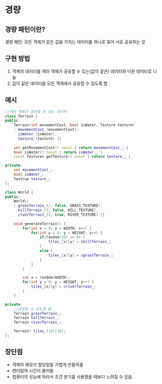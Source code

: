 # 경량
## 경량 패턴이란?
경량 패턴: 모든 객체가 같은 값을 가지는 데이터를 하나로 묶어 서로 공유하는 것

## 구현 방법
1. 객체의 데이터를 여러 객체가 공유할 수 있는(값이 같은) 데이터와 다른 데이터로 나눔
2. 값이 같은 데이터를 모든 객체에서 공유할 수 있도록 함

## 예시
~~~cpp
//여러 객체가 공유할 수 있는 데이터
class Terrain {
public:
    Terrain(int movementCost, bool isWater, Texture texture)
    : movementCost_(movementCost),
      isWater_(isWater),
      texture_(texture) {}
    
    int getMovementCost() const { return movementCost_; }
    bool isWater() const { return isWater_; }
    const Texture& getTexture() const { return texture_; }

private:
    int movementCost_;
    bool isWater_;
    Textrue texture_;
};

class World {
public:
    World()
    : grassTerrain_(1, false, GRASS_TEXTURE),
      hillTerrain_(3, false, HILL_TEXTURE),
      riverTerrain_(2, true, RIVER_TEXTURE) {}
    
    void generateTerrain() {
        for(int x = 0; x < WIDTH; x++) {
            for(int y = 0; y < HEIGHT; y++) {
                if(random(10) == 0) {
                    tiles_[x][y] = &hillTerrain_;
                }
                else {
                    tiles_[x][y] = &grassTerrain_;
                }
            }
        }

        int x = random(WIDTH);
        for(int y = 0; y < HEIGHT; y++) {
            tiles_[x][y] = &riverTerrain_;
        }
    }

private:
    //공유할 수 있도록 함
    Terrain grassTerrain_;
    Terrain hillTerrain_;
    Terrain riverTerrain_;

    Terrain* tiles_[10][10];
};
~~~

## 장단점
* 객체의 메모리 할당량을 가볍게 만들어줌
* 렌더링의 시간이 줄어듦
* 컴퓨터의 성능에 따라서 조건 분기를 사용했을 때보다 느려질 수 있음
